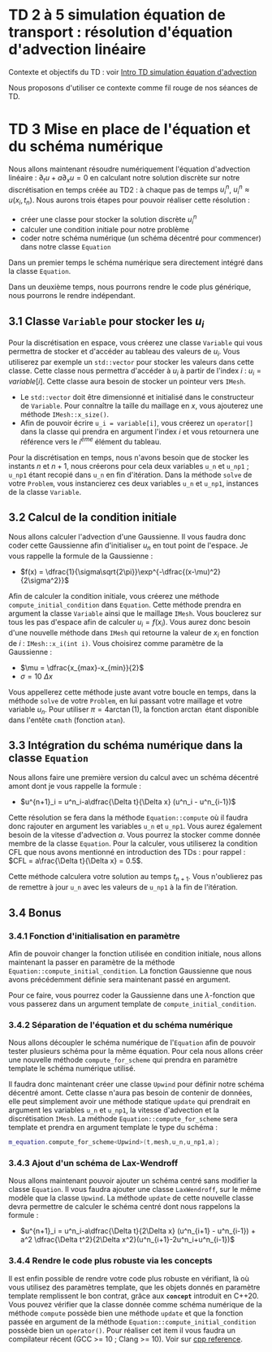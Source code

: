 # TD 2 à 5 simulation équation de transport : résolution d'équation d'advection linéaire

Contexte et objectifs du TD : voir [Intro TD simulation équation d'advection](TD2-5_intro.md)

Nous proposons d'utiliser ce contexte comme fil rouge de nos séances de TD.

# TD 3 Mise en place de l'équation et du schéma numérique

Nous allons maintenant résoudre numériquement l'équation d'advection linéaire :
$\partial_t u+a \partial_x u = 0$ en calculant notre solution discrète sur notre discrétisation en temps créée au TD2 : à chaque pas de temps $u_i^n$, $u_i^n\approx u(x_i,t_n)$. Nous aurons trois étapes pour pouvoir réaliser cette résolution :

- créer une classe pour stocker la solution discrète $u_i^n$
- calculer une condition initiale pour notre problème
- coder notre schéma numérique (un schéma décentré pour commencer) dans notre classe `Equation`

Dans un premier temps le schéma numérique sera directement intégré dans la classe `Equation`.

Dans un deuxième temps, nous pourrons rendre le code plus générique, nous pourrons le rendre indépendant.

## 3.1 Classe `Variable` pour stocker les $u_i$

Pour la discrétisation en espace, vous créerez une classe `Variable` qui vous permettra de stocker et d'accéder au tableau des valeurs de $u_i$. Vous utiliserez par exemple un `std::vector` pour stocker les valeurs dans cette classe. Cette classe nous permettra d'accéder à $u_i$ à partir de l'index $i$ : $u_i = variable[i]$. Cette classe aura besoin de stocker un pointeur vers `IMesh`.

- Le `std::vector` doit être dimensionné et initialisé dans le constructeur de `Variable`. Pour connaître la taille du maillage en $x$, vous ajouterez une méthode `IMesh::x_size()`.
- Afin de pouvoir écrire `u_i = variable[i]`, vous créerez un `operator[]` dans la classe qui prendra en argument l'index $i$ et  vous retournera une référence vers le $i^{ème}$ élément du tableau.

Pour la discrétisation en temps, nous n'avons besoin que de stocker les instants $n$ et $n+1$, nous créerons pour cela deux variables `u_n` et `u_np1` ; `u_np1` étant recopié dans `u_n` en fin d'itération. Dans la méthode `solve` de votre `Problem`, vous instancierez ces deux variables `u_n` et `u_np1`, instances de la classe `Variable`.

## 3.2 Calcul de la condition initiale

Nous allons calculer l'advection d'une Gaussienne. Il vous faudra donc coder cette Gaussienne afin d'initialiser $u_n$ en tout point de l'espace. Je vous rappelle la formule de la Gaussienne :

- $f(x) = \dfrac{1}{\sigma\sqrt{2\pi}}\exp^{-\dfrac{(x-\mu)^2}{2\sigma^2}}$

Afin de calculer la condition initiale, vous créerez une méthode `compute_initial_condition` dans `Equation`. Cette méthode prendra en argument la classe `Variable` ainsi que le maillage `IMesh`. Vous bouclerez sur tous les pas d'espace afin de calculer $u_i = f(x_i)$. Vous aurez donc besoin d'une nouvelle méthode dans `IMesh` qui retourne la valeur de $x_i$ en fonction de $i$ : `IMesh::x_i(int i)`. Vous choisirez comme paramètre de la Gaussienne :

- $\mu = \dfrac{x_{max}-x_{min}}{2}$
- $\sigma = 10 \ \Delta x$

Vous appellerez cette méthode juste avant votre boucle en temps, dans la méthode `solve` de votre `Problem`, en lui passant votre maillage et votre variable $u_n$. Pour utiliser $\pi = 4 \arctan(1)$, la fonction $\arctan$ étant disponible dans l'entête `cmath` (fonction `atan`).

## 3.3 Intégration du schéma numérique dans la classe `Equation`

Nous allons faire une première version du calcul avec un schéma décentré amont dont je vous rappelle la formule :

- $u^{n+1}_i = u^n_i-a\dfrac{\Delta t}{\Delta x} (u^n_i - u^n_{i-1})$

Cette résolution se fera dans la méthode `Equation::compute` où il faudra donc rajouter en argument les variables `u_n` et `u_np1`.
Vous aurez également besoin de la vitesse d'advection $a$. Vous pourrez la stocker comme donnée membre de la classe `Equation`. Pour la calculer, vous utiliserez la condition CFL que nous avons mentionné en introduction des TDs : pour rappel : $CFL = a\frac{\Delta t}{\Delta x} = 0.5$.

Cette méthode calculera votre solution au temps $t_{n+1}$. Vous n'oublierez pas de remettre à jour `u_n` avec les valeurs de `u_np1` à la fin de l'itération.

## 3.4 Bonus

### 3.4.1 Fonction d'initialisation en paramètre

Afin de pouvoir changer la fonction utilisée en condition initiale, nous allons maintenant la passer en paramètre de la méthode `Equation::compute_initial_condition`. La fonction Gaussienne que nous avons précédemment définie sera maintenant passé en argument.

Pour ce faire, vous pourrez coder la Gaussienne dans une $\lambda$-fonction que vous passerez dans un argument template de `compute_initial_condition`.

### 3.4.2 Séparation de l'équation et du schéma numérique

Nous allons découpler le schéma numérique de l'`Equation` afin de pouvoir tester plusieurs schéma pour la même équation. Pour cela nous allons créer une nouvelle méthode `compute_for_scheme` qui prendra en paramètre template le schéma numérique utilisé.

Il faudra donc maintenant créer une classe `Upwind` pour définir notre schéma décentré amont. Cette classe n'aura pas besoin de contenir de données, elle peut simplement avoir une méthode statique `update` qui prendrait en argument les variables `u_n` et `u_np1`, la vitesse d'advection et la discrétisation `IMesh`. La méthode `Equation::compute_for_scheme` sera template et prendra en argument template le type du schéma :

```c++
m_equation.compute_for_scheme<Upwind>(t,mesh,u_n,u_np1,a);
```

### 3.4.3 Ajout d'un schéma de Lax-Wendroff

Nous allons maintenant pouvoir ajouter un schéma centré sans modifier la classe `Equation`. Il vous faudra ajouter une classe `LaxWendroff`, sur le même modèle que la classe `Upwind`. La méthode `update` de cette nouvelle classe devra permettre de calculer le schéma centré dont nous rappelons la formule :
- $u^{n+1}_i = u^n_i-a\dfrac{\Delta t}{2\Delta x} (u^n_{i+1} - u^n_{i-1}) + a^2 \dfrac{\Delta t^2}{2\Delta x^2}(u^n_{i+1}-2u^n_i+u^n_{i-1})$

### 3.4.4 Rendre le code plus robuste via les concepts

Il est enfin possible de rendre votre code plus robuste en vérifiant, là où vous utilisez des paramètres template, que les objets donnés en paramètre template remplissent le bon contrat, grâce aux **`concept`** introduit en C++20. Vous pouvez vérifier que la classe donnée comme schéma numérique de la méthode `compute` possède bien une méthode `update` et que la fonction passée en argument de la méthode `Equation::compute_initial_condition` possède bien un `operator()`. Pour réaliser cet item il vous faudra un compilateur récent (GCC >= 10 ; Clang >= 10). Voir sur  [cpp reference](https://en.cppreference.com/w/cpp/concepts).
